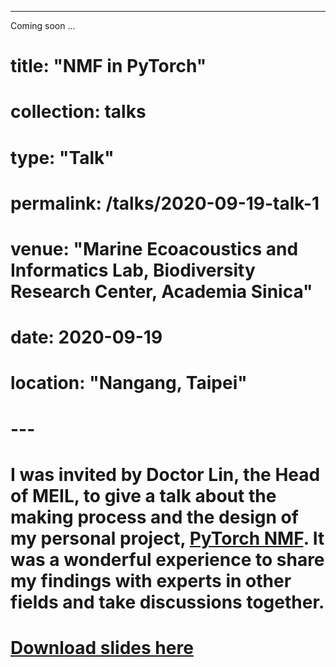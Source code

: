---
Coming soon ...
# title: "NMF in PyTorch"
# collection: talks
# type: "Talk"
# permalink: /talks/2020-09-19-talk-1
# venue: "Marine Ecoacoustics and Informatics Lab, Biodiversity Research Center, Academia Sinica"
# date: 2020-09-19
# location: "Nangang, Taipei"
# ---

# I was invited by Doctor Lin, the Head of MEIL, to give a talk about the making process and the design of my personal project, [PyTorch NMF](https://github.com/yoyololicon/pytorch-NMF). It was a wonderful experience to share my findings with experts in other fields and take discussions together. 


# [Download slides here](https://www.slideshare.net/ChinYunYu/nmf-in-pytorch)
